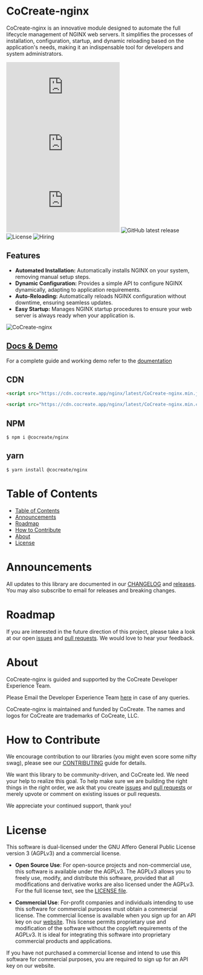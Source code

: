# CoCreate-nginx

CoCreate-nginx is an innovative module designed to automate the full lifecycle management of NGINX web servers. It simplifies the processes of installation, configuration, startup, and dynamic reloading based on the application's needs, making it an indispensable tool for developers and system administrators.

![minified](https://img.badgesize.io/https://cdn.cocreate.app/nginx/latest/CoCreate-nginx.min.js?style=flat-square&label=minified&color=orange)
![gzip](https://img.badgesize.io/https://cdn.cocreate.app/nginx/latest/CoCreate-nginx.min.js?compression=gzip&style=flat-square&label=gzip&color=yellow)
![brotli](https://img.badgesize.io/https://cdn.cocreate.app/nginx/latest/CoCreate-nginx.min.js?compression=brotli&style=flat-square&label=brotli)
![GitHub latest release](https://img.shields.io/github/v/release/CoCreate-app/CoCreate-nginx?style=flat-square)
![License](https://img.shields.io/github/license/CoCreate-app/CoCreate-nginx?style=flat-square)
![Hiring](https://img.shields.io/static/v1?style=flat-square&label=&message=Hiring&color=blueviolet)

## Features

-   **Automated Installation:** Automatically installs NGINX on your system, removing manual setup steps.
-   **Dynamic Configuration:** Provides a simple API to configure NGINX dynamically, adapting to application requirements.
-   **Auto-Reloading:** Automatically reloads NGINX configuration without downtime, ensuring seamless updates.
-   **Easy Startup:** Manages NGINX startup procedures to ensure your web server is always ready when your application is.

![CoCreate-nginx](https://cdn.cocreate.app/docs/CoCreate-nginx.gif)

## [Docs & Demo](https://cocreate.app/docs/nginx)

For a complete guide and working demo refer to the [doumentation](https://cocreate.app/docs/nginx)

## CDN

```html
<script src="https://cdn.cocreate.app/nginx/latest/CoCreate-nginx.min.js"></script>
```

```html
<script src="https://cdn.cocreate.app/nginx/latest/CoCreate-nginx.min.css"></script>
```

## NPM

```shell
$ npm i @cocreate/nginx
```

## yarn

```shell
$ yarn install @cocreate/nginx
```

# Table of Contents

-   [Table of Contents](#table-of-contents)
-   [Announcements](#announcements)
-   [Roadmap](#roadmap)
-   [How to Contribute](#how-to-contribute)
-   [About](#about)
-   [License](#license)

<a name="announcements"></a>

# Announcements

All updates to this library are documented in our [CHANGELOG](https://github.com/CoCreate-app/CoCreate-nginx/blob/master/CHANGELOG.md) and [releases](https://github.com/CoCreate-app/CoCreate-nginx/releases). You may also subscribe to email for releases and breaking changes.

<a name="roadmap"></a>

# Roadmap

If you are interested in the future direction of this project, please take a look at our open [issues](https://github.com/CoCreate-app/CoCreate-nginx/issues) and [pull requests](https://github.com/CoCreate-app/CoCreate-nginx/pulls). We would love to hear your feedback.

<a name="about"></a>

# About

CoCreate-nginx is guided and supported by the CoCreate Developer Experience Team.

Please Email the Developer Experience Team [here](mailto:develop@cocreate.app) in case of any queries.

CoCreate-nginx is maintained and funded by CoCreate. The names and logos for CoCreate are trademarks of CoCreate, LLC.

<a name="contribute"></a>

# How to Contribute

We encourage contribution to our libraries (you might even score some nifty swag), please see our [CONTRIBUTING](https://github.com/CoCreate-app/CoCreate-nginx/blob/master/CONTRIBUTING.md) guide for details.

We want this library to be community-driven, and CoCreate led. We need your help to realize this goal. To help make sure we are building the right things in the right order, we ask that you create [issues](https://github.com/CoCreate-app/CoCreate-nginx/issues) and [pull requests](https://github.com/CoCreate-app/CoCreate-nginx/pulls) or merely upvote or comment on existing issues or pull requests.

We appreciate your continued support, thank you!

<a name="license"></a>

# License

This software is dual-licensed under the GNU Affero General Public License version 3 (AGPLv3) and a commercial license.

-   **Open Source Use**: For open-source projects and non-commercial use, this software is available under the AGPLv3. The AGPLv3 allows you to freely use, modify, and distribute this software, provided that all modifications and derivative works are also licensed under the AGPLv3. For the full license text, see the [LICENSE file](https://github.com/CoCreate-app/CoCreate-socket-client/blob/master/LICENSE).

-   **Commercial Use**: For-profit companies and individuals intending to use this software for commercial purposes must obtain a commercial license. The commercial license is available when you sign up for an API key on our [website](https://cocreate.app). This license permits proprietary use and modification of the software without the copyleft requirements of the AGPLv3. It is ideal for integrating this software into proprietary commercial products and applications.

If you have not purchased a commercial license and intend to use this software for commercial purposes, you are required to sign up for an API key on our website.
